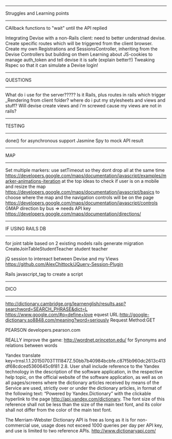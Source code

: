 *******
Struggles and Learning points
*******

CAllback functions to "wait" until the API replied

Integrating Devise with a non-Rails client: need to better understnad devise. Create specific routes which will be triggered from the client browser. Create my own Registrations and SessionsController, inheriting from the Devise Controllers but building on them
Learning about JS-cookies to manage auth_token and tell devise it is safe  (explain better!!)
Tweaking Rspec so that it can simulate a Devise login!

*******
QUESTIONS
*******
What do i use for the server?????  Is it Rails, plus routes in rails which trigger _Rendering from client folder?
where do i put my stylesheets and views and stuff?
Will devise create views and i'm screwed cause my views are not in rails?


*******
TESTING
*******
done() for asynchronous support
Jasmine Spy to mock API result

*******
MAP
*******
Set multiple markers: use setTimeout so they dont drop all at the same time
https://developers.google.com/maps/documentation/javascript/examples/marker-animations-iteration
at the top ideas to check if user is on a mobile and resize the map
https://developers.google.com/maps/documentation/javascript/basics
to choose where the map and the navigation controls will be on the page
https://developers.google.com/maps/documentation/javascript/controls
GMAP direction by bus => needs API key
https://developers.google.com/maps/documentation/directions/



*******
IF USING RAILS DB
*******
for joint table based on 2 existing models
rails generate migration CreateJoinTableStudentTeacher student teacher

jQ session to intereact between Devise and my Views
https://github.com/AlexChittock/JQuery-Session-Plugin

Rails javascript_tag to create a script


*******
DICO
*******

http://dictionary.cambridge.org/learnenglish/results.asp?searchword=SEARCH_PHRASE&dict=L
https://www.google.com/#q=define+love
equest URL:http://google-dictionary.so8848.com/meaning?word=seriously
Request Method:GET

PEARSON
developers.pearson.com

REALLY improve the game: http://wordnet.princeton.edu/ for Synonyms and relations between words

Yandex translate
key=trnsl.1.1.20150703T111847Z.50bb7b40984bcbfe.c87f5b960dc2613c413df68cdced5360645c6f81
2.8. 
User shall include reference to the Yandex technology in the description of the software application, in the respective help topic, on the official website of the software application, as well as on all pages/screens where the dictionary articles received by means of the Service are used, strictly over or under the dictionary articles, in format of the following text: “Powered by Yandex.Dictionary” with the clickable hyperlink to the page http://api.yandex.com/dictionary. The font size of this reference shall not be less than the size of the main text font, and its color shall not differ from the color of the main text font.

The Merriam-Webster Dictionary API is free as long as it is for non-commercial use, usage does not exceed 1000 queries per day per API key, and use is limited to two reference APIs.
http://www.dictionaryapi.com/
